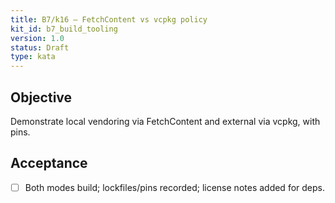 ```yaml
---
title: B7/k16 — FetchContent vs vcpkg policy
kit_id: b7_build_tooling
version: 1.0
status: Draft
type: kata
---
```

## Objective
Demonstrate local vendoring via FetchContent and external via vcpkg, with pins.
## Acceptance
- [ ] Both modes build; lockfiles/pins recorded; license notes added for deps.
